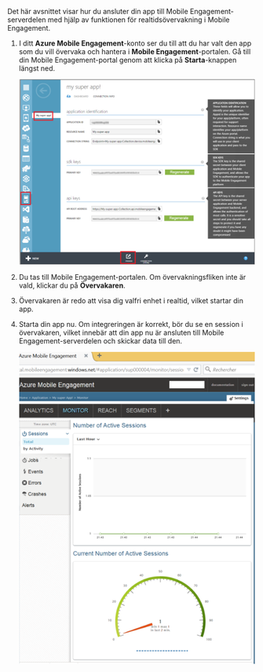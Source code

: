 Det här avsnittet visar hur du ansluter din app till Mobile Engagement-serverdelen med hjälp av funktionen för realtidsövervakning i Mobile Engagement. 

1. I ditt **Azure Mobile Engagement**-konto ser du till att du har valt den app som du vill övervaka och hantera i **Mobile Engagement**-portalen. Gå till din Mobile Engagement-portal genom att klicka på **Starta**-knappen längst ned. 
   
     ![](./media/mobile-engagement-connect-app-with-monitor/engage-button.png)
2. Du tas till Mobile Engagement-portalen. Om övervakningsfliken inte är vald, klickar du på **Övervakaren**.
3. Övervakaren är redo att visa dig valfri enhet i realtid, vilket startar din app.
4. Starta din app nu. Om integreringen är korrekt, bör du se en session i övervakaren, vilket innebär att din app nu är ansluten till Mobile Engagement-serverdelen och skickar data till den.  
   
     ![](./media/mobile-engagement-connect-app-with-monitor/monitor.png)

<!--HONumber=sep16_HO1-->


